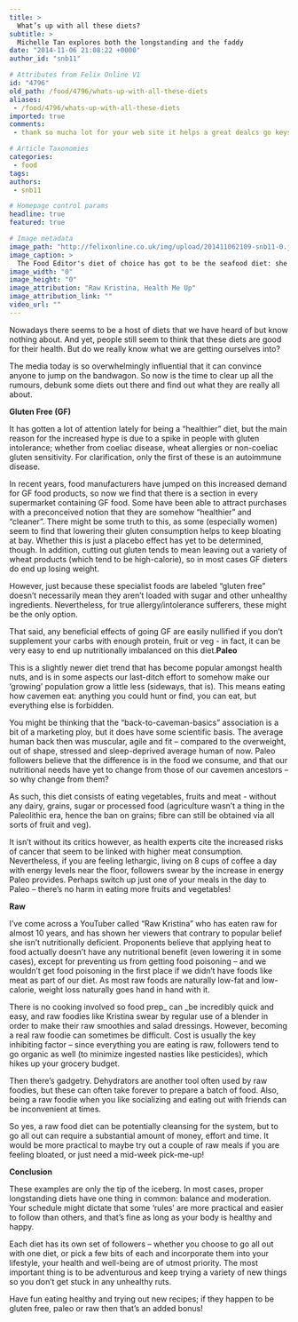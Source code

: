 ```yaml
---
title: >
  What’s up with all these diets?
subtitle: >
  Michelle Tan explores both the longstanding and the faddy
date: "2014-11-06 21:08:22 +0000"
author_id: "snb11"

# Attributes from Felix Online V1
id: "4796"
old_path: /food/4796/whats-up-with-all-these-diets
aliases:
 - /food/4796/whats-up-with-all-these-diets
imported: true
comments:
 - thank so mucha lot for your web site it helps a great dealcs go keys for sale httppalaircooledtreasurycomforumtopic5547I like to party not look aricelts up online You made it happen

# Article Taxonomies
categories:
 - food
tags:
authors:
 - snb11

# Homepage control params
headline: true
featured: true

# Image metadata
image_path: "http://felixonline.co.uk/img/upload/201411062109-snb11-0.jpg"
image_caption: >
  The Food Editor's diet of choice has got to be the seafood diet: she sees food and eats it
image_width: "0"
image_height: "0"
image_attribution: "Raw Kristina, Health Me Up"
image_attribution_link: ""
video_url: ""
---
```


Νowadays there seems to be a host of diets that we have heard of but know nothing about. And yet, people still seem to think that these diets are good for their health. But do we really know what we are getting ourselves into?

The media today is so overwhelmingly influential that it can convince anyone to jump on the bandwagon. So now is the time to clear up all the rumours, debunk some diets out there and find out what they are really all about.

__Gluten Free (GF)__

It has gotten a lot of attention lately for being a “healthier” diet, but the main reason for the increased hype is due to a spike in people with gluten intolerance; whether from coeliac disease, wheat allergies or non-coeliac gluten sensitivity. For clarification, only the first of these is an autoimmune disease.

In recent years, food manufacturers have jumped on this increased demand for GF food products, so now we find that there is a section in every supermarket containing GF food. Some have been able to attract purchases with a preconceived notion that they are somehow “healthier” and “cleaner”. There might be some truth to this, as some (especially women) seem to find that lowering their gluten consumption helps to keep bloating at bay. Whether this is just a placebo effect has yet to be determined, though. In addition, cutting out gluten tends to mean leaving out a variety of wheat products (which tend to be high-calorie), so in most cases GF dieters do end up losing weight.

However, just because these specialist foods are labeled “gluten free” doesn’t necessarily mean they aren’t loaded with sugar and other unhealthy ingredients. Nevertheless, for true allergy/intolerance sufferers, these might be the only option.

That said, any beneficial effects of going GF are easily nullified if you don’t supplement your carbs with enough protein, fruit or veg - in fact, it can be very easy to end up nutritionally imbalanced on this diet.__Paleo__

This is a slightly newer diet trend that has become popular amongst health nuts, and is in some aspects our last-ditch effort to somehow make our ‘growing’ population grow a little less (sideways, that is). This means eating how cavemen eat: anything you could hunt or find, you can eat, but everything else is forbidden.

You might be thinking that the “back-to-caveman-basics” association is a bit of a marketing ploy, but it does have some scientific basis. The average human back then was muscular, agile and fit – compared to the overweight, out of shape, stressed and sleep-deprived average human of now. Paleo followers believe that the difference is in the food we consume, and that our nutritional needs have yet to change from those of our cavemen ancestors – so why change from them?

As such, this diet consists of eating vegetables, fruits and meat - without any dairy, grains, sugar or processed food (agriculture wasn’t a thing in the Paleolithic era, hence the ban on grains; fibre can still be obtained via all sorts of fruit and veg).

It isn’t without its critics however, as health experts cite the increased risks of cancer that seem to be linked with higher meat consumption. Nevertheless, if you are feeling lethargic, living on 8 cups of coffee a day with energy levels near the floor, followers swear by the increase in energy Paleo provides. Perhaps switch up just one of your meals in the day to Paleo – there’s no harm in eating more fruits and vegetables!

__Raw__

I’ve come across a YouTuber called “Raw Kristina” who has eaten raw for almost 10 years, and has shown her viewers that contrary to popular belief she isn’t nutritionally deficient. Proponents believe that applying heat to food actually doesn’t have any nutritional benefit (even lowering it in some cases), except for preventing us from getting food poisoning – and we wouldn’t get food poisoning in the first place if we didn’t have foods like meat as part of our diet. As most raw foods are naturally low-fat and low-calorie, weight loss naturally goes hand in hand with it.

There is no cooking involved so food prep_ can _be incredibly quick and easy, and raw foodies like Kristina swear by regular use of a blender in order to make their raw smoothies and salad dressings. However, becoming a real raw foodie can sometimes be difficult. Cost is usually the key inhibiting factor – since everything you are eating is raw, followers tend to go organic as well (to minimize ingested nasties like pesticides), which hikes up your grocery budget.

Then there’s gadgetry. Dehydrators are another tool often used by raw foodies, but these can often take forever to prepare a batch of food. Also, being a raw foodie when you like socializing and eating out with friends can be inconvenient at times.

So yes, a raw food diet can be potentially cleansing for the system, but to go all out can require a substantial amount of money, effort and time. It would be more practical to maybe try out a couple of raw meals if you are feeling bloated, or just need a mid-week pick-me-up!

__Conclusion__

These examples are only the tip of the iceberg. In most cases, proper longstanding diets have one thing in common: balance and moderation. Your schedule might dictate that some ‘rules’ are more practical and easier to follow than others, and that’s fine as long as your body is healthy and happy.

Each diet has its own set of followers – whether you choose to go all out with one diet, or pick a few bits of each and incorporate them into your lifestyle, your health and well-being are of utmost priority. The most important thing is to be adventurous and keep trying a variety of new things so you don’t get stuck in any unhealthy ruts.

Have fun eating healthy and trying out new recipes; if they happen to be gluten free, paleo or raw then that’s an added bonus!
